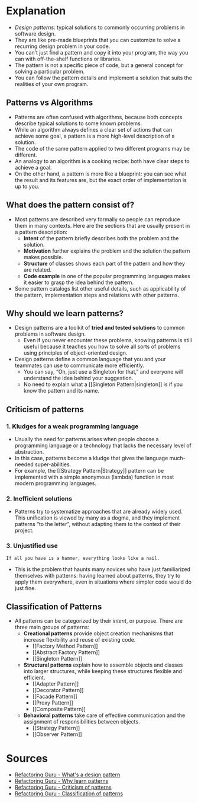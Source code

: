 # Explanation
- *Design patterns*: typical solutions to commonly occurring problems in software design.
- They are like pre-made blueprints that you can customize to solve a recurring design problem in your code.
- You can’t just find a pattern and copy it into your program, the way you can with off-the-shelf functions or libraries.
- The pattern is not a specific piece of code, but a general concept for solving a particular problem.
- You can follow the pattern details and implement a solution that suits the realities of your own program.

## Patterns vs Algorithms
- Patterns are often confused with algorithms, because both concepts describe typical solutions to some known problems.
- While an algorithm always defines a clear set of actions that can achieve some goal, a pattern is a more high-level description of a solution.
- The code of the same pattern applied to two different programs may be different.
- An analogy to an algorithm is a cooking recipe: both have clear steps to achieve a goal.
- On the other hand, a pattern is more like a blueprint: you can see what the result and its features are, but the exact order of implementation is up to you.

## What does the pattern consist of?
- Most patterns are described very formally so people can reproduce them in many contexts. Here are the sections that are usually present in a pattern description:
	- **Intent** of the pattern briefly describes both the problem and the solution.
	- **Motivation** further explains the problem and the solution the pattern makes possible.
	- **Structure** of classes shows each part of the pattern and how they are related.
	- **Code example** in one of the popular programming languages makes it easier to grasp the idea behind the pattern.
- Some pattern catalogs list other useful details, such as applicability of the pattern, implementation steps and relations with other patterns.

## Why should we learn patterns?
- Design patterns are a toolkit of **tried and tested solutions** to common problems in software design.
	- Even if you never encounter these problems, knowing patterns is still useful because it teaches you how to solve all sorts of problems using principles of object-oriented design.  
- Design patterns define a common language that you and your teammates can use to communicate more efficiently.
	- You can say, “Oh, just use a Singleton for that,” and everyone will understand the idea behind your suggestion.
	- No need to explain what a [[Singleton Pattern|singleton]] is if you know the pattern and its name.

## Criticism of patterns

### 1. Kludges for a weak programming language
- Usually the need for patterns arises when people choose a programming language or a technology that lacks the necessary level of abstraction.
- In this case, patterns become a kludge that gives the language much-needed super-abilities.
- For example, the [[Strategy Pattern|Strategy]] pattern can be implemented with a simple anonymous (lambda) function in most modern programming languages.

### 2. Inefficient solutions
- Patterns try to systematize approaches that are already widely used. This unification is viewed by many as a dogma, and they implement patterns “to the letter”, without adapting them to the context of their project.

### 3. Unjustified use
```
If all you have is a hammer, everything looks like a nail.
```

- This is the problem that haunts many novices who have just familiarized themselves with patterns: having learned about patterns, they try to apply them everywhere, even in situations where simpler code would do just fine.

## Classification of Patterns
- All patterns can be categorized by their _intent_, or purpose. There are three main groups of patterns:
	- **Creational patterns** provide object creation mechanisms that increase flexibility and reuse of existing code.
		- [[Factory Method Pattern]]
		- [[Abstract Factory Pattern]]
		- [[Singleton Pattern]]
	- **Structural patterns** explain how to assemble objects and classes into larger structures, while keeping these structures flexible and efficient.
		- [[Adapter Pattern]]
		- [[Decorator Pattern]]
		- [[Facade Pattern]]
		- [[Proxy Pattern]]
		- [[Composite Pattern]]
	- **Behavioral patterns** take care of effective communication and the assignment of responsibilities between objects.
		- [[Strategy Pattern]]
		- [[Observer Pattern]]

# Sources
- [Refactoring Guru - What's a design pattern](https://refactoring.guru/design-patterns/what-is-pattern)
- [Refactoring Guru - Why learn patterns](https://refactoring.guru/design-patterns/why-learn-patterns)
- [Refactoring Guru - Criticism of patterns](https://refactoring.guru/design-patterns/criticism)
- [Refactoring Guru - Classification of patterns](https://refactoring.guru/design-patterns/classification)
